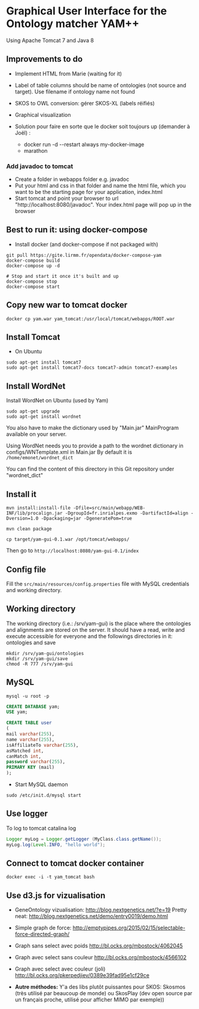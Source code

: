 # Graphical User Interface for the Ontology matcher YAM++

Using Apache Tomcat 7 and Java 8

## Improvements to do


* Implement HTML from Marie (waiting for it)
* Label of table columns should be name of ontologies (not source and target). Use filename if ontology name not found
* SKOS to OWL conversion: gérer SKOS-XL (labels réifiés)
* Graphical visualization 
* Solution pour faire en sorte que le docker soit toujours up (demander à Joël) : 

  * docker run -d --restart always my-docker-image
  * marathon

### Add javadoc to tomcat

* Create a folder in webapps folder e.g. javadoc
* Put your html and css in that folder and name the html file, which you want to be the starting page for your application, index.html
* Start tomcat and point your browser to url "http://localhost:8080/javadoc". Your index.html page will pop up in the browser

## Best to run it: using docker-compose

* Install docker (and docker-compose if not packaged with)

```shell
git pull https://gite.lirmm.fr/opendata/docker-compose-yam
docker-compose build
docker-compose up -d

# Stop and start it once it's built and up
docker-compose stop
docker-compose start
```

## Copy new war to tomcat docker

```
docker cp yam.war yam_tomcat:/usr/local/tomcat/webapps/ROOT.war
```

## Install Tomcat

* On Ubuntu

```shell
sudo apt-get install tomcat7
sudo apt-get install tomcat7-docs tomcat7-admin tomcat7-examples
```

## Install WordNet

Install WordNet on Ubuntu (used by Yam)

```shell
sudo apt-get upgrade
sudo apt-get install wordnet
```

You also have to make the dictionary used by "Main.jar" MainProgram available on your server.

Using WordNet needs you to provide a path to the wordnet dictionary in configs/WNTemplate.xml in Main.jar
By default it is `/home/emonet/wordnet_dict`

You can find the content of this directory in this Git repository under "wordnet_dict"

## Install it

```shell
mvn install:install-file -Dfile=src/main/webapp/WEB-INF/lib/procalign.jar -DgroupId=fr.inrialpes.exmo -DartifactId=align -Dversion=1.0 -Dpackaging=jar -DgeneratePom=true

mvn clean package

cp target/yam-gui-0.1.war /opt/tomcat/webapps/
```

Then go to `http://localhost:8080/yam-gui-0.1/index`


## Config file

Fill the `src/main/resources/config.properties` file with MySQL credentials and working directory.

## Working directory

The working directory (i.e.: /srv/yam-gui) is the place where the ontologies and alignments are stored on the server. It should have a read, write and execute accessible for everyone and the followings directories in it: ontologies and save

```shell
mkdir /srv/yam-gui/ontologies
mkdir /srv/yam-gui/save
chmod -R 777 /srv/yam-gui
```

## MySQL

`mysql -u root -p`

```sql
CREATE DATABASE yam;
USE	yam;

CREATE TABLE user
(
mail varchar(255),
name varchar(255),
isAffiliateTo varchar(255),
asMatched int,
canMatch int,
password varchar(255),
PRIMARY KEY (mail)
);
```

* Start MySQL daemon

`sudo /etc/init.d/mysql start`


## Use logger

To log to tomcat catalina log
```java
Logger myLog = Logger.getLogger (MyClass.class.getName());
myLog.log(Level.INFO, "hello world");
```

## Connect to tomcat docker container

```
docker exec -i -t yam_tomcat bash
```

## Use d3.js for vizualisation

<script src="https://d3js.org/d3.v4.min.js"></script>

* GeneOntology vizualisation: http://blog.nextgenetics.net/?e=19
  Pretty neat: http://blog.nextgenetics.net/demo/entry0019/demo.html

* Simple graph de force:
  http://emptypipes.org/2015/02/15/selectable-force-directed-graph/

* Graph sans select avec poids
  http://bl.ocks.org/mbostock/4062045

* Graph avec select sans couleur
  http://bl.ocks.org/mbostock/4566102

* Graph avec select avec couleur (joli)
  http://bl.ocks.org/pkerpedjiev/0389e39fad95e1cf29ce

* **Autre méthodes:**
  Y'a des libs plutôt puissantes pour SKOS: Skosmos (très utilisé par beaucoup de monde) ou SkosPlay (dev open source par un français proche, utilisé pour afficher MIMO par exemple))
